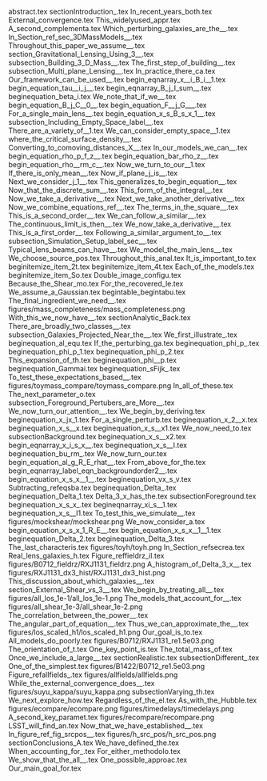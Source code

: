 abstract.tex
sectionIntroduction_.tex
In_recent_years_both.tex
External_convergence.tex
This_widelyused_appr.tex
A_second_complementa.tex
Which_perturbing_galaxies_are_the__.tex
In_Section_ref_sec_3DMassModels__.tex
Throughout_this_paper_we_assume__.tex
section_Gravitational_Lensing_Using_3__.tex
subsection_Building_3_D_Mass__.tex
The_first_step_of_building__.tex
subsection_Multi_plane_Lensing__.tex
In_practice_there_ca.tex
Our_framework_can_be_used__.tex
begin_eqnarray_x__i_B_i__1.tex
begin_equation_tau__i_j__.tex
begin_eqnarray_B_j_I_sum__.tex
beginequation_beta_i.tex
We_note_that_if_we__.tex
begin_equation_B_j_C__0__.tex
begin_equation_F__j_G___.tex
For_a_single_main_lens__.tex
begin_equation_x_s_B_s_x_1__.tex
subsection_Including_Empty_Space_label__.tex
There_are_a_variety_of__1.tex
We_can_consider_empty_space__1.tex
where_the_critical_surface_density__.tex
Converting_to_comoving_distances_X__.tex
In_our_models_we_can__.tex
begin_equation_rho_p_f_z__.tex
begin_equation_bar_rho_z__.tex
begin_equation_rho__rm_c__.tex
Now_we_turn_to_our__1.tex
If_there_is_only_mean__.tex
Now_if_plane_j_is__.tex
Next_we_consider_j_1__.tex
This_generalizes_to_begin_equation__.tex
Now_that_the_discrete_sum__.tex
This_form_of_the_integral__.tex
Now_we_take_a_derivative__.tex
Next_we_take_another_derivative__.tex
Now_we_combine_equations_ref__.tex
The_terms_in_the_square__.tex
This_is_a_second_order__.tex
We_can_follow_a_similar__.tex
The_continuous_limit_is_then__.tex
We_now_take_a_derivative__.tex
This_is_a_first_order__.tex
Following_a_similar_argument_to__.tex
subsection_Simulation_Setup_label_sec__.tex
Typical_lens_beams_can_have__.tex
We_model_the_main_lens__.tex
We_choose_source_pos.tex
Throughout_this_anal.tex
It_is_important_to.tex
beginitemize_item_2t.tex
beginitemize_item_4t.tex
Each_of_the_models.tex
beginitemize_item_So.tex
Double_image_configu.tex
Because_the_Shear_mo.tex
For_the_recovered_le.tex
We_assume_a_Gaussian.tex
begintable_begintabu.tex
The_final_ingredient_we_need__.tex
figures/mass_completeness/mass_completeness.png
With_this_we_now_have__.tex
sectionAnalytic_Back.tex
There_are_broadly_two_classes__.tex
subsection_Galaxies_Projected_Near_the__.tex
We_first_illustrate_.tex
beginequation_al_equ.tex
If_the_perturbing_ga.tex
beginequation_phi_p_.tex
beginequation_phi_p_1.tex
beginequation_phi_p_2.tex
This_expansion_of_th.tex
beginequation_phi__p.tex
beginequation_Gammai.tex
beginequation_sFijk_.tex
To_test_these_expectations_based__.tex
figures/toymass_compare/toymass_compare.png
In_all_of_these.tex
The_next_parameter_o.tex
subsection_Foreground_Pertubers_are_More__.tex
We_now_turn_our_attention__.tex
We_begin_by_deriving.tex
beginequation_x_jx_1.tex
For_a_single_perturb.tex
beginequation_x_2__x.tex
beginequation_x_s__x.tex
beginequation_x_s__x1.tex
We_now_need_to.tex
subsectionBackground.tex
beginequation_x_s__x2.tex
begin_eqnarray_x_i_s_x__.tex
beginequation_x_s__I.tex
beginequation_bu_rm_.tex
We_now_turn_our.tex
begin_equation_al_g_R_E_rhat__.tex
From_above_for_the.tex
begin_eqnarray_label_eqn_backgroundorder2__.tex
begin_equation_x_s_x__1__.tex
beginequation_vx_s_v.tex
Subtracting_refeqsba.tex
beginequation_Delta_.tex
beginequation_Delta_1.tex
Delta_3_x_has_the.tex
subsectionForeground.tex
beginequation_x_s_x_.tex
begineqnarray_xi_s__1.tex
beginequation_x_s__I1.tex
To_test_this_we_simulate__.tex
figures/mockshear/mockshear.png
We_now_consider_a.tex
begin_equation_x_s_x_1_R_E__.tex
begin_equation_x_s_x__1__1.tex
beginequation_Delta_2.tex
beginequation_Delta_3.tex
The_last_characteris.tex
figures/toyh/toyh.png
In_Section_refsecrea.tex
Real_lens_galaxies_h.tex
Figure_reffieldrz_il.tex
figures/B0712_fieldrz/RXJ1131_fieldrz.png
A_histogram_of_Delta_3_x__.tex
figures/RXJ1131_dx3_hist/RXJ1131_dx3_hist.png
This_discussion_about_which_galaxies__.tex
section_External_Shear_vs_3__.tex
We_begin_by_treating_all__.tex
figures/all_los_1e-1/all_los_1e-1.png
The_models_that_account_for__.tex
figures/all_shear_1e-3/all_shear_1e-2.png
The_correlation_between_the_power__.tex
The_angular_part_of_equation__.tex
Thus_we_can_approximate_the__.tex
figures/los_scaled_h1/los_scaled_h1.png
Our_goal_is_to.tex
All_models_do_poorly.tex
figures/B0712/RXJ1131_re1.5e03.png
The_orientation_of_t.tex
One_key_point_is.tex
The_total_mass_of.tex
Once_we_include_a_large__.tex
sectionRealistic.tex
subsectionDifferent_.tex
One_of_the_simplest.tex
figures/B1422/B0712_re1.5e03.png
Figure_refallfields_.tex
figures/allfields/allfields.png
While_the_external_convergence_does__.tex
figures/suyu_kappa/suyu_kappa.png
subsectionVarying_th.tex
We_next_explore_how.tex
Regardless_of_the_el.tex
As_with_the_Hubble.tex
figures/ecompare/ecompare.png
figures/timedelays/timedelays.png
A_second_key_paramet.tex
figures/recompare/recompare.png
LSST_will_find_an.tex
Now_that_we_have_established__.tex
In_figure_ref_fig_srcpos__.tex
figures/h_src_pos/h_src_pos.png
sectionConclusions_A.tex
We_have_defined_the.tex
When_accounting_for_.tex
For_either_methodolo.tex
We_show_that_the_all__.tex
One_possible_approac.tex
Our_main_goal_for.tex